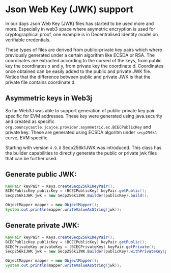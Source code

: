 Json Web Key (JWK) support
==================

In our days Json Web Key (JWK) files has started to be used more and more. Especially in web3 space where asymetric encryption is used for cryptographical proof, one example is in Decentralised Identity model on verifiable credentials.

These types of files are derived from public-private key pairs which where previously generated under a certain algorithm like ECSDA or RSA. The coordinates are extracted according to the curved of the keys, from public key the coordinates x and y, from private key the coordinate d. Coordinates once obtained can be easily added to the public and private JWK file. Notice that the difference between public and private JWK is that the private file contains coordinate d.

Asymmetric keys in Web3j
-----------------------------

So far Web3J was able to support generation of public-private key pair specific for EVM addresses. These key were generated using java.security and created as specific `org.bouncycastle.jcajce.provider.asymmetric.ec.BCECPublicKey` and private key. These are generated using ECSDA algoritm under `secp256k1` curve, EVM specific.

Starting with version `4.9.8` Secp256k1JWK was introduced. This class has the builder capabilities to directly generate the public or private jwk files that can be further used.

Generate public JWK:
-----------------------------

```java
KeyPair keyPair = Keys.createSecp256k1KeyPair();
BCECPublicKey publicKey = (BCECPublicKey) keyPair.getPublic();
Secp256k1JWK jwk = new Secp256k1JWK.Builder(publicKey).build();

ObjectMapper mapper = new ObjectMapper();
System.out.println(mapper.writeValueAsString(jwk));
```

Generate private JWK:
-----------------------------

```java
KeyPair keyPair = Keys.createSecp256k1KeyPair();
BCECPublicKey publicKey = (BCECPublicKey) keyPair.getPublic();
BCECPrivateKey privateKey = (BCECPrivateKey) keyPair.getPrivate();
Secp256k1JWK jwk = new Secp256k1JWK.Builder(publicKey).withPrivateKey(privateKey).build();

ObjectMapper mapper = new ObjectMapper();
System.out.println(mapper.writeValueAsString(jwk));
```
